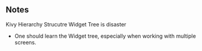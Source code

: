 ## Notes

Kivy Hierarchy Strucutre Widget Tree is disaster

- One should learn the Widget tree, especially when working with multiple screens.
